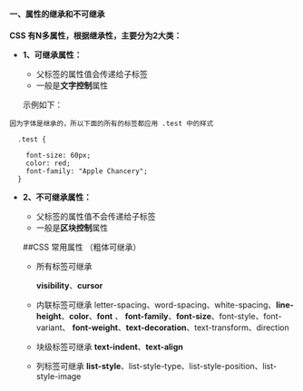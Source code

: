 #### 一、属性的继承和不可继承
**CSS 有N多属性，根据继承性，主要分为2大类：**
- **1、可继承属性：**
  - 父标签的属性值会传递给子标签
  - 一般是**文字控制**属性
  
  示例如下：
```objc
因为字体是继承的，所以下面的所有的标签都应用 .test 中的样式
  
  .test {
    
    font-size: 60px;
    color: red;
    font-family: "Apple Chancery";
  }
```
 
- **2、不可继承属性：**
  - 父标签的属性值不会传递给子标签
  - 一般是**区块控制**属性
  
  
  
  
  
  ##CSS 常用属性 （粗体可继承）
  
  - 所有标签可继承
      
      **visibility**、**cursor**
      
  - 内联标签可继承
  letter-spacing、word-spacing、white-spacing、**line-height**、**color**、**font** 、
  **font-family**、**font-size**、font-style、font-variant、 **font-weight**、**text-decoration**、text-transform、direction
  
  - 块级标签可继承
  **text-indent**、**text-align**
  
  - 列标签可继承
  **list-style**、list-style-type、list-style-position、list-style-image
  
  
  
  
  
  
  
  
  
